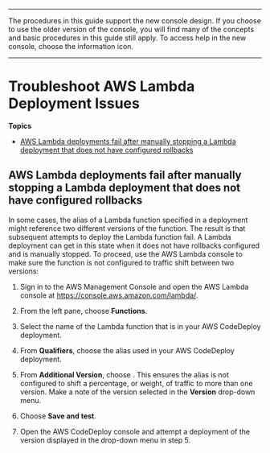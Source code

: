 --------

 The procedures in this guide support the new console design\. If you choose to use the older version of the console, you will find many of the concepts and basic procedures in this guide still apply\. To access help in the new console, choose the information icon\. 

--------

# Troubleshoot AWS Lambda Deployment Issues<a name="troubleshooting-deployments-lambda"></a>

**Topics**
+ [AWS Lambda deployments fail after manually stopping a Lambda deployment that does not have configured rollbacks](#troubleshooting-manually-stopped-lambda-deployment)

## AWS Lambda deployments fail after manually stopping a Lambda deployment that does not have configured rollbacks<a name="troubleshooting-manually-stopped-lambda-deployment"></a>

In some cases, the alias of a Lambda function specified in a deployment might reference two different versions of the function\. The result is that subsequent attempts to deploy the Lambda function fail\. A Lambda deployment can get in this state when it does not have rollbacks configured and is manually stopped\. To proceed, use the AWS Lambda console to make sure the function is not configured to traffic shift between two versions:

1. Sign in to the AWS Management Console and open the AWS Lambda console at [https://console\.aws\.amazon\.com/lambda/](https://console.aws.amazon.com/lambda/)\.

1. From the left pane, choose **Functions**\.

1. Select the name of the Lambda function that is in your AWS CodeDeploy deployment\.

1. From **Qualifiers**, choose the alias used in your AWS CodeDeploy deployment\.

1. From **Additional Version**, choose **<none>**\. This ensures the alias is not configured to shift a percentage, or weight, of traffic to more than one version\. Make a note of the version selected in the **Version** drop\-down menu\.

1. Choose **Save and test**\.

1. Open the AWS CodeDeploy console and attempt a deployment of the version displayed in the drop\-down menu in step 5\.